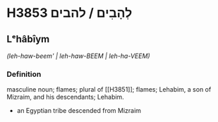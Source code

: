 # H3853 לְהָבִים / להבים

## Lᵉhâbîym

_(leh-haw-beem' | leh-haw-BEEM | leh-ha-VEEM)_

### Definition

masculine noun; flames; plural of [[H3851]]; flames; Lehabim, a son of Mizraim, and his descendants; Lehabim.

- an Egyptian tribe descended from Mizraim
